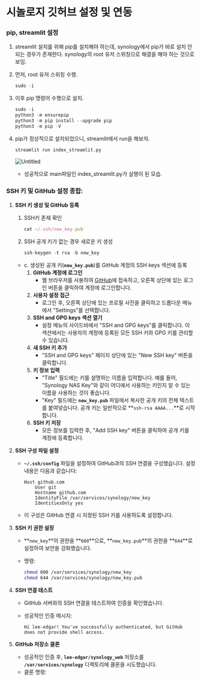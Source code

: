 # 시놀로지 깃허브 설정 및 연동

### pip, streamlit 설정

1. streamlit 설치를 위해 pip를 설치해야 하는데, synology에서 pip가 바로 설치 안되는 경우가 존재한다. synology의 root 유저 스위칭으로 해결을 해야 하는 것으로 보임.

1. 먼저, root 유저 스위칭 수행.
    
    ```python
    sudo -i
    ```
    
2. 이후 pip 명령어 수행으로 설치.
    
    ```python
    sudo -i
    python3 -m ensurepip
    python3 -m pip install --upgrade pip
    python3 -m pip -V
    ```
    
    	
    
3. pip가 정상적으로 설치되었으니, streamlit에서 run을 해보자.
    
    ```python
    streamlit run index_streamlit.py
    ```
    
    ![Untitled](https://prod-files-secure.s3.us-west-2.amazonaws.com/9f11ddf2-6835-4d4a-bfb5-d1b493a5b640/bf6b41a0-3766-494c-bbf8-3ceea99dcc70/Untitled.png)
    
    - 성공적으로 main파일인 index_streamlit.py가 실행이 된 모습.

### **SSH 키 및 GitHub 설정 종합:**

1. **SSH 키 생성 및 GitHub 등록**
    1. SSH키 존재 확인
        
        ```jsx
        cat ~/.ssh/new_key.pub
        ```
        
    2. SSH 공개 키가 없는 경우 새로운 키 생성
        
        ```jsx
        ssh-keygen -t rsa -b new_key
        
        ```
        
    - c. 생성된 공개 키(**`new_key.pub`**)를 GitHub 계정의 SSH keys 섹션에 등록
        1. **GitHub 계정에 로그인**
            - 웹 브라우저를 사용하여 [GitHub](https://github.com/)에 접속하고, 오른쪽 상단에 있는 로그인 버튼을 클릭하여 계정에 로그인합니다.
        2. **사용자 설정 접근**
            - 로그인 후, 오른쪽 상단에 있는 프로필 사진을 클릭하고 드롭다운 메뉴에서 "Settings"를 선택합니다.
        3. **SSH and GPG keys 섹션 열기**
            - 설정 메뉴의 사이드바에서 "SSH and GPG keys"를 클릭합니다. 이 섹션에서는 사용자의 계정에 등록된 모든 SSH 키와 GPG 키를 관리할 수 있습니다.
        4. **새 SSH 키 추가**
            - "SSH and GPG keys" 페이지 상단에 있는 "New SSH key" 버튼을 클릭합니다.
        5. **키 정보 입력**
            - "Title" 필드에는 키를 설명하는 이름을 입력합니다. 예를 들어, "Synology NAS Key"와 같이 어디에서 사용하는 키인지 알 수 있는 이름을 사용하는 것이 좋습니다.
            - "Key" 필드에는 **`new_key.pub`** 파일에서 복사한 공개 키의 전체 텍스트를 붙여넣습니다. 공개 키는 일반적으로 **`ssh-rsa AAAA...`**로 시작합니다.
        6. **SSH 키 저장**
            - 모든 정보를 입력한 후, "Add SSH key" 버튼을 클릭하여 공개 키를 계정에 등록합니다.
2. **SSH 구성 파일 설정**
    - **`~/.ssh/config`** 파일을 설정하여 GitHub과의 SSH 연결을 구성했습니다. 설정 내용은 다음과 같습니다:
        
        ```
        Host github.com
            User git
            Hostname github.com
            IdentityFile /var/services/synology/new_key
            IdentitiesOnly yes
        ```
        
    - 이 구성은 GitHub 연결 시 지정된 SSH 키를 사용하도록 설정합니다.
3. **SSH 키 권한 설정**
    - **`new_key`**의 권한을 **`600`**으로, **`new_key.pub`**의 권한을 **`644`**로 설정하여 보안을 강화했습니다.
    - 명령:
        
        ```bash
        chmod 600 /var/services/synology/new_key
        chmod 644 /var/services/synology/new_key.pub
        ```
        
4. **SSH 연결 테스트**
    - GitHub 서버와의 SSH 연결을 테스트하여 인증을 확인했습니다.
    - 성공적인 인증 메시지:
        
        ```vbnet
        Hi lee-edgar! You've successfully authenticated, but GitHub does not provide shell access.
        ```
        
5. **GitHub 저장소 클론**
    - 성공적인 인증 후, **`lee-edgar/synology_web`** 저장소를 **`/var/services/synology`** 디렉토리에 클론을 시도했습니다.
    - 클론 명령:
